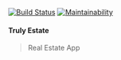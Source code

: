 [![Build Status](https://travis-ci.org/CryceTruly/TrulyEstates.svg?branch=master)](https://travis-ci.org/CryceTruly/TrulyEstates) [![Maintainability](https://api.codeclimate.com/v1/badges/894123f3d78da5648602/maintainability)](https://codeclimate.com/github/CryceTruly/TrulyEstates/maintainability)

#### Truly Estate

> Real Estate App
